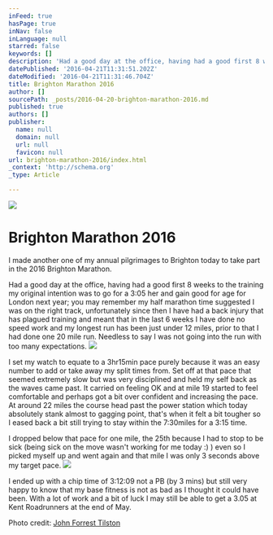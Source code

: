 ```yaml
---
inFeed: true
hasPage: true
inNav: false
inLanguage: null
starred: false
keywords: []
description: 'Had a good day at the office, having had a good first 8 weeks to the training my original intention was to go for a 3:05 her and gain good for age for London next year; you may remember my half marathon time suggested I was on the right track, unfortunately since then I have had a back injury that has plagued training and meant that in the last 6 weeks I have done no speed work and my longest run has been just under 12 miles, prior to that I had done one 20 mile run. Needless to say I was not going into the run with too many expectations.'
datePublished: '2016-04-21T11:31:51.202Z'
dateModified: '2016-04-21T11:31:46.704Z'
title: Brighton Marathon 2016
author: []
sourcePath: _posts/2016-04-20-brighton-marathon-2016.md
published: true
authors: []
publisher:
  name: null
  domain: null
  url: null
  favicon: null
url: brighton-marathon-2016/index.html
_context: 'http://schema.org'
_type: Article

---
```

![](https://the-grid-user-content.s3-us-west-2.amazonaws.com/450329c3-fcca-4bd2-aa74-a64ffe229c24.jpg)

# Brighton Marathon 2016

I made another one of my annual pilgrimages to Brighton today to take part in the 2016 Brighton Marathon.

Had a good day at the office, having had a good first 8 weeks to the training my original intention was to go for a 3:05 her and gain good for age for London next year; you may remember my half marathon time suggested I was on the right track, unfortunately since then I have had a back injury that has plagued training and meant that in the last 6 weeks I have done no speed work and my longest run has been just under 12 miles, prior to that I had done one 20 mile run. Needless to say I was not going into the run with too many expectations.
![](https://the-grid-user-content.s3-us-west-2.amazonaws.com/c898ab95-3118-4002-876a-4972cb1cea94.jpg)

I set my watch to equate to a 3hr15min pace purely because it was an easy number to add or take away my split times from. Set off at that pace that seemed extremely slow but was very disciplined and held my self back as the waves came past. It carried on feeling OK and at mile 19 started to feel comfortable and perhaps got a bit over confident and increasing the pace. At around 22 miles the course head past the power station which today absolutely stank almost to gagging point, that's when it felt a bit tougher so I eased back a bit still trying to stay within the 7:30miles for a 3:15 time.

I dropped below that pace for one mile, the 25th because I had to stop to be sick (being sick on the move wasn't working for me today :) ) even so I picked myself up and went again and that mile I was only 3 seconds above my target pace.
![](https://the-grid-user-content.s3-us-west-2.amazonaws.com/1c10e42c-f144-4530-8797-5050d9753e8a.jpg)

I ended up with a chip time of 3:12:09 not a PB (by 3 mins) but still very happy to know that my base fitness is not as bad as I thought it could have been. With a lot of work and a bit of luck I may still be able to get a 3.05 at Kent Roadrunners at the end of May.

Photo credit: [John Forrest Tilston][0]

[0]: https://www.flickr.com/photos/ontherunrunrun